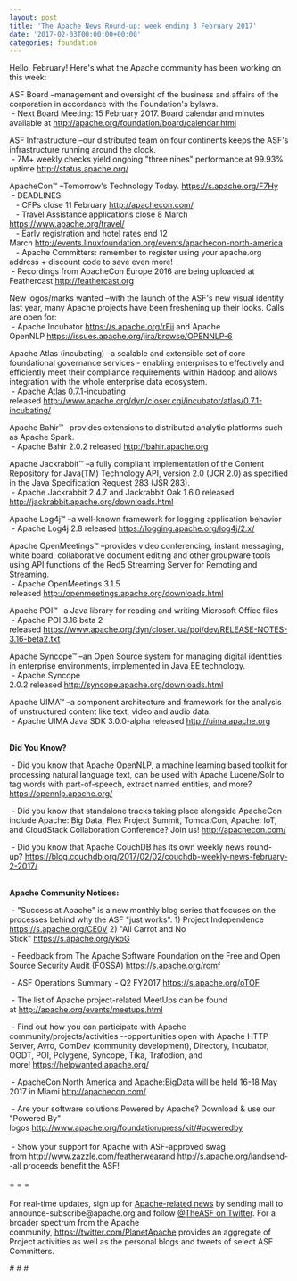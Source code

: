 ```yaml
---
layout: post
title: 'The Apache News Round-up: week ending 3 February 2017'
date: '2017-02-03T00:00:00+00:00'
categories: foundation
---
```

<p>Hello, February! Here's what the Apache community has been working on this week:</p> 
  <div> 
    <p>ASF Board –management and oversight of the business and affairs of the corporation in accordance with the Foundation's bylaws.<br />&nbsp;- Next Board Meeting: 15 February 2017. Board calendar and minutes available at&nbsp;<a href="http://apache.org/foundation/board/calendar.html">http://apache.org/foundation/board/calendar.html</a></p> 
    <p>ASF Infrastructure –our distributed team on four continents keeps the ASF's infrastructure running around the clock.<br />&nbsp;- 7M+ weekly checks yield ongoing &quot;three nines&quot; performance at 99.93% uptime&nbsp;<a href="http://status.apache.org/">http://status.apache.org/</a></p> 
  </div> 
  <div> 
    <p><a href="http://status.apache.org/"></a>ApacheCon™ –Tomorrow's Technology Today.&nbsp;<a href="https://s.apache.org/F7Hy">https://s.apache.org/F7Hy</a><br />&nbsp;- DEADLINES:<br />&nbsp; &nbsp;- CFPs close 11 February&nbsp;<a href="http://apachecon.com/">http://apachecon.com/</a><br />&nbsp; &nbsp;- Travel Assistance applications close 8 March <a href="https://www.apache.org/travel/">https://www.apache.org/travel/</a><br />&nbsp; &nbsp;- Early registration and hotel rates end 12 March&nbsp;<a href="http://events.linuxfoundation.org/events/apachecon-north-america">http://events.linuxfoundation.org/events/apachecon-north-america</a><br />&nbsp; &nbsp;- Apache Committers: remember to register using your apache.org address + discount code to save even more! <br />&nbsp;- Recordings from ApacheCon Europe 2016 are being uploaded at Feathercast&nbsp;<a href="http://feathercast.org/">http://feathercast.org</a></p>New logos/marks wanted&nbsp;–with the launch of the ASF's new visual identity last year, many Apache projects have been freshening up their looks. Calls are open for:<br />&nbsp;- Apache Incubator&nbsp;<a href="https://s.apache.org/rFii">https://s.apache.org/rFii</a>&nbsp;and&nbsp;Apache OpenNLP&nbsp;<a href="https://issues.apache.org/jira/browse/OPENNLP-6">https://issues.apache.org/jira/browse/OPENNLP-6</a> 
    <p>Apache Atlas (incubating)&nbsp;–a scalable and extensible set of core foundational governance services - enabling enterprises to effectively and efficiently meet their compliance requirements within Hadoop and allows integration with the whole enterprise data ecosystem.<br />&nbsp;- Apache Atlas 0.7.1-incubating released&nbsp;<a href="http://www.apache.org/dyn/closer.cgi/incubator/atlas/0.7.1-incubating/">http://www.apache.org/dyn/closer.cgi/incubator/atlas/0.7.1-incubating/</a></p> 
    <p>Apache Bahir™ –provides extensions to distributed analytic platforms such as Apache Spark.<br />&nbsp;- Apache Bahir 2.0.2 released&nbsp;<a href="http://bahir.apache.org">http://bahir.apache.org</a></p> 
    <p>Apache Jackrabbit™ –a fully compliant implementation of the Content Repository for Java(TM) Technology API, version 2.0 (JCR 2.0) as specified in the Java Specification Request 283 (JSR 283).<br />&nbsp;- Apache Jackrabbit 2.4.7 and Jackrabbit Oak 1.6.0 released <a href="http://jackrabbit.apache.org/downloads.html">http://jackrabbit.apache.org/downloads.html</a></p> 
    <p>Apache Log4j™ –a well-known framework for logging application behavior<br />&nbsp;- Apache Log4j 2.8 released <a href="https://logging.apache.org/log4j/2.x/">https://logging.apache.org/log4j/2.x/</a></p> 
    <p>Apache OpenMeetings™ –provides video conferencing, instant messaging, white board, collaborative document editing and other groupware tools using API functions of the Red5 Streaming Server for Remoting and Streaming.<br />&nbsp;- Apache OpenMeetings 3.1.5 released&nbsp;<a href="http://openmeetings.apache.org/downloads.html">http://openmeetings.apache.org/downloads.html</a></p> 
    <p>Apache POI™ –a Java library for reading and writing Microsoft Office files&nbsp;<br />&nbsp;- Apache POI 3.16 beta 2 released&nbsp;<a href="https://www.apache.org/dyn/closer.lua/poi/dev/RELEASE-NOTES-3.16-beta2.txt">https://www.apache.org/dyn/closer.lua/poi/dev/RELEASE-NOTES-3.16-beta2.txt</a></p> 
    <p>Apache Syncope™ –an Open Source system for managing digital identities in enterprise environments, implemented in Java EE technology.<br />&nbsp;- Apache Syncope 2.0.2&nbsp;released&nbsp;<a href="http://syncope.apache.org/downloads.html">http://syncope.apache.org/downloads.html</a></p> 
    <p>Apache UIMA™ –a component architecture and framework for the analysis of unstructured content like text, video and audio data.<br />&nbsp;- Apache UIMA Java SDK 3.0.0-alpha released&nbsp;<a href="http://uima.apache.org">http://uima.apache.org</a></p> 
    <p><strong><br />Did You Know?</strong></p> 
    <p><a href="http://qpid.apache.org/download.html"></a></p>&nbsp;- Did you know that Apache OpenNLP, a machine learning based toolkit for processing natural language text, can be used with Apache Lucene/Solr to tag words with part-of-speech, extract named entities, and more? <a href="https://opennlp.apache.org/">https://opennlp.apache.org/</a> <br /> 
    <p>&nbsp;- Did you know that standalone tracks taking place alongside ApacheCon include Apache: Big Data, Flex Project Summit, TomcatCon, Apache: IoT, and CloudStack Collaboration Conference? Join us!&nbsp;<a href="http://apachecon.com/">http://apachecon.com/</a></p> 
    <p>&nbsp;- Did you know that Apache CouchDB has its own weekly news round-up?&nbsp;<a href="https://blog.couchdb.org/2017/02/02/couchdb-weekly-news-february-2-2017/">https://blog.couchdb.org/2017/02/02/couchdb-weekly-news-february-2-2017/</a><br /><br /></p> 
    <p><strong>Apache Community Notices:</strong></p> 
  </div> 
  <div> 
    <p>&nbsp;- &quot;Success at Apache&quot; is a new monthly blog series that focuses on the processes behind why the ASF &quot;just works&quot;. 1) Project Independence <a href="https://s.apache.org/CE0V">https://s.apache.org/CE0V</a>&nbsp;2) &quot;All Carrot and No Stick&quot;&nbsp;<a href="https://s.apache.org/ykoG">https://s.apache.org/ykoG</a></p> 
    <p>&nbsp;- Feedback from The Apache Software Foundation on the Free and Open Source Security Audit (FOSSA) <a href="https://s.apache.org/romf">https://s.apache.org/romf</a></p> 
    <p>&nbsp;- ASF Operations Summary - Q2 FY2017 <a href="https://s.apache.org/oTOF">https://s.apache.org/oTOF</a></p> 
    <div> 
      <p>&nbsp;- The list of Apache project-related MeetUps can be found at&nbsp;<a href="http://apache.org/events/meetups.html">http://apache.org/events/meetups.html</a></p> 
      <p>&nbsp;- Find out how you can participate with Apache community/projects/activities --opportunities open with&nbsp;Apache HTTP Server,&nbsp;Avro, ComDev (community development), Directory, Incubator, OODT, POI, Polygene, Syncope, Tika, Trafodion, and more!&nbsp;<a href="https://helpwanted.apache.org/">https://helpwanted.apache.org/</a></p> 
    </div> 
    <p>&nbsp;- ApacheCon North America and Apache:BigData will be held 16-18 May 2017 in Miami&nbsp;<a href="http://apachecon.com/">http://apachecon.com/<br /></a></p> 
    <div>&nbsp;- Are your software solutions Powered by Apache? Download &amp; use our &quot;Powered By&quot; logos&nbsp;<a href="http://www.apache.org/foundation/press/kit/#poweredby">http://www.apache.org/foundation/press/kit/#poweredby</a></div> 
    <div><br /></div> 
    <div>&nbsp;- Show your support for Apache with ASF-approved swag from&nbsp;<a href="http://www.zazzle.com/featherwear">http://www.zazzle.com/featherwear</a>and&nbsp;<a href="http://s.apache.org/landsend">http://s.apache.org/landsend</a>--all proceeds benefit the ASF!&nbsp;</div> 
    <div><br /></div> 
    <div>= = =</div> 
    <div><br /></div> 
    <div>For real-time updates, sign up for <a href="http://apache.org/foundation/mailinglists.html#foundation-announce">Apache-related news</a> by sending mail to announce-subscribe@apache.org and follow <a href="https://twitter.com/TheASF">@TheASF on Twitter</a>. For a broader spectrum from the Apache community,&nbsp;<a href="http://s.apache.org/landsend">https://twitter.com/PlanetApache</a> provides an aggregate of Project activities as well as the personal blogs and tweets of select ASF Committers.</div> 
  </div> 
  <p># # #</p>
